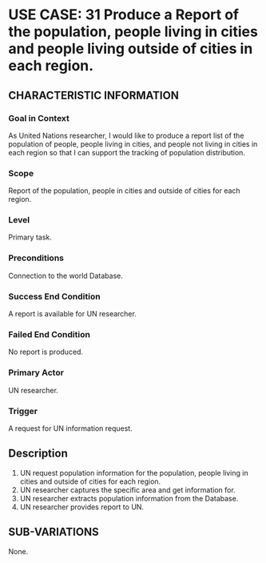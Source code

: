 # USE CASE: 31 Produce a Report of the population, people living in cities and people living outside of cities in each region.

## CHARACTERISTIC INFORMATION

### Goal in Context

As United Nations researcher, I would like to produce a report list of the population of people, people living in cities, and people not living in cities in each region so that I can support the tracking of population distribution.

### Scope

Report of the population, people in cities and outside of cities for each region.

### Level

Primary task.

### Preconditions

Connection to the world Database.

### Success End Condition

A report is available for UN researcher.

### Failed End Condition

No report is produced.

### Primary Actor

UN researcher.

### Trigger

A request for UN information request.

## Description

1. UN request population information for the population, people living in cities and outside of cities for each region.
2. UN researcher captures the specific area and get information for.
3. UN researcher extracts population information from the Database.
4. UN researcher provides report to UN.

## SUB-VARIATIONS

None.